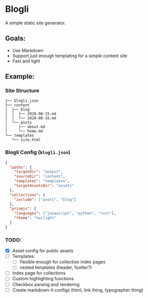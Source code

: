 # Blogli

A simple static site generator.

## Goals:
- Use Markdown
- Support just enough templating for a simple content site
- Fast and light

## Example:

### Site Structure
```
├── blogli.json
├── content
│  ├── blog
│  │  ├── 2020-08-15.md
│  │  └── 2020-08-16.md
│  └── posts
│     ├── about.md
│     └── home.md
└── templates
   └── site.html
```

### Blogli Config (`blogli.json`)
```json
{
  "paths": {
    "targetDir": "output",
    "sourceDir": "content",
    "templates": "templates",
    "targetAssetsDir": "assets"
  },
  "collections": {
    "include": ["posts", "blog"]
  },
  "prismjs": {
    "languages": ["javascript", "python", "rust"],
    "theme": "twilight"
  }
}
```

### TODO:
- [x] Asset config for public assets
- [ ] Templates:
    - [ ] flexible enough for collection index pages
    - [ ] nested templates (header, footter?)
- [ ] Index page for collections
- [ ] Custom highlighting functions 
- [ ] Checkbox parsing and rendering
- [ ] Create markdown-it configs (html, link thing, typographer thing)
